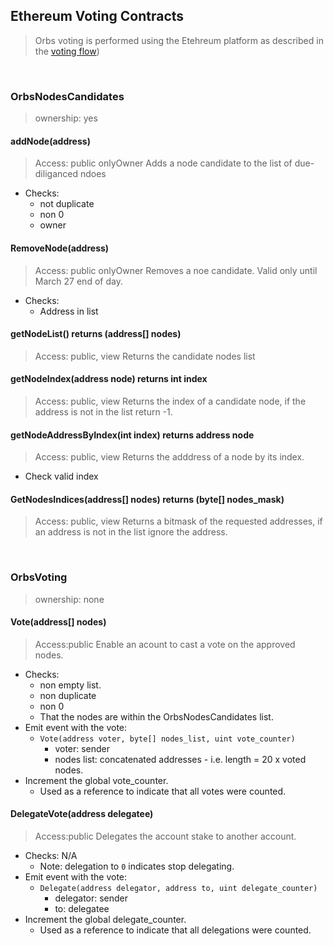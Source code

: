 ## Ethereum Voting Contracts
> Orbs voting is performed using the Etehreum platform as described in the [voting flow](../../flows/voting.md))

&nbsp;
### OrbsNodesCandidates
> ownership: yes

#### addNode(address)
> Access: public onlyOwner
> Adds a node candidate to the list of due-diliganced ndoes
* Checks:
  * not duplicate
  * non 0
  * owner

#### RemoveNode(address)
> Access: public onlyOwner
> Removes a noe candidate. Valid only until March 27 end of day.
* Checks:
  * Address in list

#### getNodeList() returns (address[] nodes)
> Access: public, view
> Returns the candidate nodes list

#### getNodeIndex(address node) returns int index
> Access: public, view
> Returns the index of a candidate node, if the address is not in the list return -1.

#### getNodeAddressByIndex(int index) returns address node
> Access: public, view
> Returns the adddress of a node by its index.
* Check valid index

#### GetNodesIndices(address[] nodes) returns (byte[] nodes_mask)
> Access: public, view
> Returns a bitmask of the requested addresses, if an address is not in the list ignore the address.

&nbsp;
### OrbsVoting
> ownership: none

#### Vote(address[] nodes)
> Access:public
> Enable an acount to cast a vote on the approved nodes.
* Checks:
  * non empty list.
  * non duplicate
  * non 0
  * That the nodes are within the OrbsNodesCandidates list.
* Emit event with the vote: 
  * `Vote(address voter, byte[] nodes_list, uint vote_counter)`
    * voter: sender
    * nodes list: concatenated addresses - i.e. length = 20 x voted nodes.
* Increment the global vote_counter.
  * Used as a reference to indicate that all votes were counted.

<!-- Note: used for a better product, showing the vote.
* Logs the vote and voting block_height for an account. 
  * For state efficieny can store as a bitmask of candidate list indices (`GetNodesIndices`)

#### getCurrentVote(address account) returns ([]address nodes, uint block_height)
> Access:public, view
> returns the current vote of an account alomg with the vote block_height.
-->

#### DelegateVote(address delegatee)
> Access:public
> Delegates the account stake to another account.
* Checks: N/A
  * Note: delegation to `0` indicates stop delegating.
* Emit event with the vote: 
  * `Delegate(address delegator, address to, uint delegate_counter)`
    * delegator: sender
    * to: delegatee
* Increment the global delegate_counter.
  * Used as a reference to indicate that all delegations were counted.

